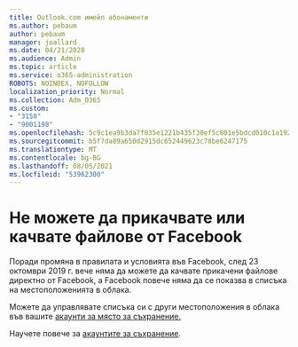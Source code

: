 ```yaml
---
title: Outlook.com имейл абонаменти
ms.author: pebaum
author: pebaum
manager: joallard
ms.date: 04/21/2020
ms.audience: Admin
ms.topic: article
ms.service: o365-administration
ROBOTS: NOINDEX, NOFOLLOW
localization_priority: Normal
ms.collection: Adm_O365
ms.custom:
- "3158"
- "9001198"
ms.openlocfilehash: 5c9c1ea9b3da7f035e1221b435f30ef5c801e5bdcd010c1a1922d712b6d626b0
ms.sourcegitcommit: b5f7da89a650d2915dc652449623c78be6247175
ms.translationtype: MT
ms.contentlocale: bg-BG
ms.lasthandoff: 08/05/2021
ms.locfileid: "53962300"
---
```

# <a name="unable-to-attach-or-upload-files-from-facebook"></a>Не можете да прикачвате или качвате файлове от Facebook

Поради промяна в правилата и условията във Facebook, след 23 октомври 2019 г. вече няма да можете да качвате прикачени файлове директно от Facebook, а Facebook повече няма да се показва в списъка на местоположенията в облака. 

Можете да управлявате списъка си с други местоположения в облака във вашите [акаунти за място за съхранение.](https://go.microsoft.com/fwlink/?linkid=2111075)

Научете повече за [акаунтите за съхранение](https://support.office.com/article/477cb7cc-5732-4c40-8f23-30472de8138a).
  